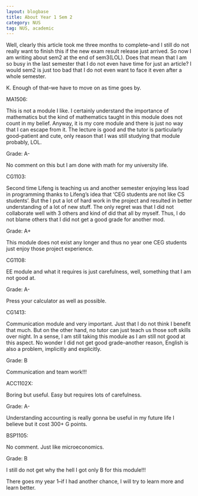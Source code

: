 ```yaml
---
layout: blogbase
title: About Year 1 Sem 2
category: NUS
tag: NUS, academic
---
```

Well, clearly this article took me three months to complete–and I still do not really want to finish this if the new exam result release just arrived. So now I am writing about sem2 at the end of sem3(LOL). Does that mean that I am so busy in the last semester that I do not even have time for just an article? I would sem2 is just too bad that I do not even want to face it even after a whole semester.

K. Enough of that–we have to move on as time goes by.

 

MA1506:

This is not a module I like. I certainly understand the importance of mathematics but the kind of mathematics taught in this module does not count in my belief. Anyway, it is my core module and there is just no way that I can escape from it. The lecture is good and the tutor is particularly good–patient and cute, only reason that I was still studying that module probably, LOL.

Grade: A-

No comment on this but I am done with math for my university life.

 

CG1103:

Second time Lifeng is teaching us and another semester enjoying less load in programming thanks to Lifeng’s idea that ‘CEG students are not like CS students’. But the I put a lot of hard work in the project and resulted in better understanding of a lot of new stuff. The only regret was that I did not collaborate well with 3 others and kind of did that all by myself. Thus, I do not blame others that I did not get a good grade for another mod.

Grade: A+

This module does not exist any longer and thus no year one CEG students just enjoy those project experience.

 

CG1108:

EE module and what it requires is just carefulness, well, something that I am not good at.

Grade: A-

Press your calculator as well as possible.

 

CG1413:

Communication module and very important. Just that I do not think I benefit that much. But on the other hand, no tutor can just teach us those soft skills over night. In a sense, I am still taking this module as I am still not good at this aspect. No wonder I did not get good grade–another reason, English is also a problem, implicitly and explicitly.

Grade: B

Communication and team work!!!

 

ACC1102X:

Boring but useful. Easy but requires lots of carefulness.

Grade: A-

Understanding accounting is really gonna be useful in my future life I believe but it cost 300+ G points.

 

BSP1105:

No comment. Just like microeconomics.

Grade: B

I still do not get why the hell I got only B for this module!!!

 

There goes my year 1–if I had another chance, I will try to learn more and learn better.
